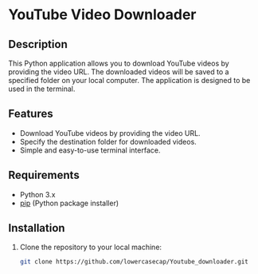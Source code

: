 # YouTube Video Downloader

## Description
This Python application allows you to download YouTube videos by providing the video URL. The downloaded videos will be saved to a specified folder on your local computer. The application is designed to be used in the terminal.

## Features
- Download YouTube videos by providing the video URL.
- Specify the destination folder for downloaded videos.
- Simple and easy-to-use terminal interface.

## Requirements
- Python 3.x
- [pip](https://pip.pypa.io/en/stable/) (Python package installer)

## Installation
1. Clone the repository to your local machine:
   ```bash
   git clone https://github.com/lowercasecap/Youtube_downloader.git
